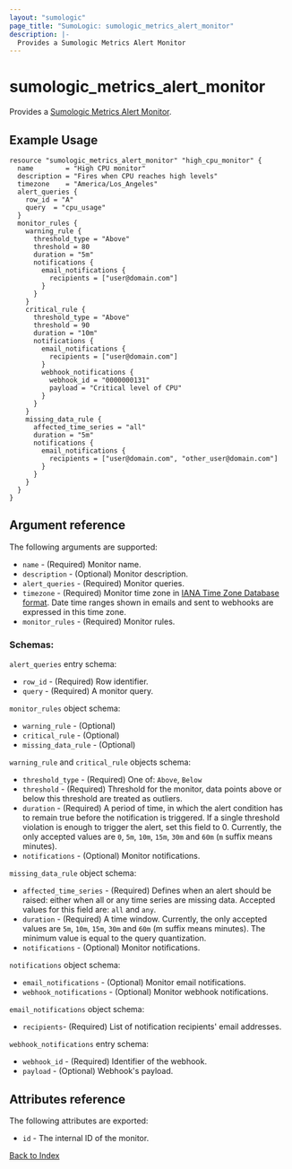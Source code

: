```yaml
---
layout: "sumologic"
page_title: "SumoLogic: sumologic_metrics_alert_monitor"
description: |-
  Provides a Sumologic Metrics Alert Monitor
---
```


# sumologic_metrics_alert_monitor
Provides a [Sumologic Metrics Alert Monitor][1].

## Example Usage
```hcl
resource "sumologic_metrics_alert_monitor" "high_cpu_monitor" {
  name        = "High CPU monitor"
  description = "Fires when CPU reaches high levels"
  timezone    = "America/Los_Angeles"
  alert_queries {
    row_id = "A"
    query  = "cpu_usage"
  }
  monitor_rules { 
    warning_rule {
      threshold_type = "Above"
      threshold = 80
      duration = "5m"
      notifications {
        email_notifications {
          recipients = ["user@domain.com"]
        }
      }
    }
    critical_rule {
      threshold_type = "Above"
      threshold = 90
      duration = "10m"
      notifications {
        email_notifications {
          recipients = ["user@domain.com"]
        }
        webhook_notifications {
          webhook_id = "0000000131"
          payload = "Critical level of CPU"
        }
      }
    }
    missing_data_rule {
      affected_time_series = "all"
      duration = "5m"
      notifications {
        email_notifications {
          recipients = ["user@domain.com", "other_user@domain.com"]
        }			
      }
    }
  }
}
```

## Argument reference
The following arguments are supported:
- `name` - (Required) Monitor name.
- `description` - (Optional) Monitor description.
- `alert_queries` - (Required) Monitor queries.
- `timezone` - (Required) Monitor time zone in 
[IANA Time Zone Database format](https://en.wikipedia.org/wiki/List_of_tz_database_time_zones#List). Date time ranges 
shown in emails and sent to webhooks are expressed in this time zone.
- `monitor_rules` - (Required) Monitor rules.

### Schemas:  

`alert_queries` entry schema:
  - `row_id` - (Required) Row identifier.
  - `query` - (Required) A monitor query.

`monitor_rules` object schema:
  - `warning_rule` - (Optional)
  - `critical_rule` - (Optional)
  - `missing_data_rule` - (Optional)

`warning_rule` and `critical_rule` objects schema:
  -  `threshold_type` - (Required) One of: `Above`, `Below`
  -  `threshold` - (Required) Threshold for the monitor, data points above or below this threshold are treated as
    outliers.
  -  `duration` - (Required) A period of time, in which the alert condition has to remain true before the 
    notification is triggered. If a single threshold violation is enough to trigger the alert, set this field to 0. 
    Currently, the only accepted values are `0`, `5m`, `10m`, `15m`, `30m` and `60m` (`m` suffix means minutes).
  -  `notifications` - (Optional) Monitor notifications.

`missing_data_rule` object schema:
  -  `affected_time_series` - (Required) Defines when an alert should be raised: either when all or any time series are 
  missing data. Accepted values for this field are: `all` and `any`.
  -  `duration` - (Required) A time window. Currently, the only accepted values are `5m`, `10m`, `15m`, `30m` and `60m` 
    (m suffix means minutes). The minimum value is equal to the query quantization.
  -  `notifications` - (Optional) Monitor notifications.

`notifications` object schema:
  -  `email_notifications` - (Optional) Monitor email notifications.
  -  `webhook_notifications` - (Optional) Monitor webhook notifications.

`email_notifications` object schema:
  -  `recipients`- (Required) List of notification recipients' email addresses.

`webhook_notifications` entry schema:
  -  `webhook_id` - (Required) Identifier of the webhook.
  -  `payload` - (Optional) Webhook's payload.

## Attributes reference
The following attributes are exported:
- `id` - The internal ID of the monitor.

[Back to Index][0]

[0]: ../README.md
[1]: https://help.sumologic.com/Metrics/Metric-Queries-and-Alerts/Metrics_Monitors_and_Alerts